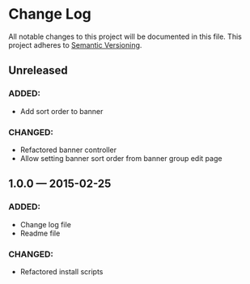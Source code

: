 # Change Log
All notable changes to this project will be documented in this file. This project adheres to [Semantic Versioning](http://semver.org/).

## Unreleased
### ADDED:
- Add sort order to banner

### CHANGED:
- Refactored banner controller
- Allow setting banner sort order from banner group edit page

## 1.0.0 — 2015-02-25
### ADDED:
- Change log file
- Readme file

### CHANGED:
- Refactored install scripts

